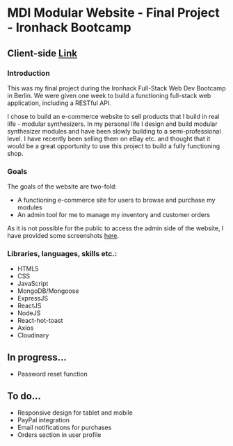 # MDI Modular Website - Final Project - Ironhack Bootcamp

## Client-side [Link](https://www.mdi-modular.netlify.app/)

### Introduction

This was my final project during the Ironhack Full-Stack Web Dev Bootcamp in Berlin. We were given one week to build a functioning full-stack web application, including a RESTful API.  

I chose to build an e-commerce website to sell products that I build in real life - modular synthesizers. In my personal life I design and build modular synthesizer modules and have been slowly building to a semi-professional level. I have recently been selling them on eBay etc. and thought that it would be a great opportunity to use this project to build a fully functioning shop. 

### Goals

The goals of the website are two-fold:

- A functioning e-commerce site for users to browse and purchase my modules
- An admin tool for me to manage my inventory and customer orders

As it is not possible for the public to access the admin side of the website, I have provided some screenshots [here](https://drive.google.com/drive/folders/1LvT3J3yMWmQ2xZf91f7EMupJT-x8AYCY?usp=sharing).

### Libraries, languages, skills etc.:

- HTML5
- CSS
- JavaScript
- MongoDB/Mongoose
- ExpressJS
- ReactJS
- NodeJS
- React-hot-toast
- Axios
- Cloudinary

## In progress...
- Password reset function

## To do...
- Responsive design for tablet and mobile
- PayPal integration
- Email notifications for purchases
- Orders section in user profile
